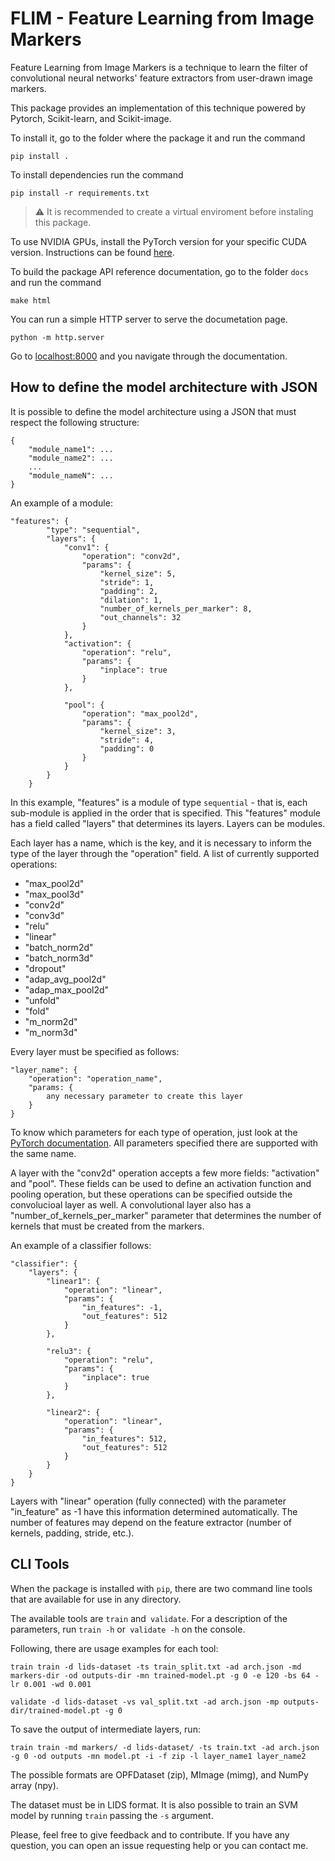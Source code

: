 # FLIM - Feature Learning from Image Markers

Feature Learning from Image Markers is a technique to learn the filter of convolutional neural networks' feature extractors from user-drawn image markers.

This package provides an implementation of this technique powered by Pytorch, Scikit-learn, and Scikit-image.

To install it, go to the folder where the package it and run the command

 ```
 pip install . 
 ```

 To install dependencies run the command

 ```
 pip install -r requirements.txt
 ```

> :warning: It is recommended to create a virtual enviroment before instaling this package.

To use NVIDIA GPUs, install the PyTorch version for your specific CUDA version. Instructions can be found [here](https://pytorch.org/get-started/locally/?source=Google&medium=PaidSearch&utm_campaign=1712411904&utm_adgroup=66400476185&utm_keyword=install%20pytorch&utm_offering=AI&utm_Product=PYTorch&gclid=CjwKCAjwh7H7BRBBEiwAPXjaduQvhmeLJWAM3I-IXfEKzXHKkvyD7goKEVfInMqa845hvyoOY6AcoBoCyHMQAvD_BwE).

To build the package API reference documentation, go to the folder `docs` and run the command

```
make html
```

You can run a simple HTTP server to serve the documetation page.

```
python -m http.server
```

Go to [localhost:8000](localhost:8000) and you navigate through the documentation.

## How to define the model architecture with JSON

It is possible to define the model architecture using a JSON that must respect the following structure:

```
{
    "module_name1": ...
    "module_name2": ...
    ...
    "module_nameN": ...
}
```

An example of a module:

```
"features": {
        "type": "sequential",
        "layers": {
            "conv1": {
                "operation": "conv2d",
                "params": {
                    "kernel_size": 5,
                    "stride": 1,
                    "padding": 2,
                    "dilation": 1,
                    "number_of_kernels_per_marker": 8,
                    "out_channels": 32
                }
            },
            "activation": {
                "operation": "relu",
                "params": {
                    "inplace": true
                }
            },

            "pool": {
                "operation": "max_pool2d",
                "params": {
                    "kernel_size": 3,
                    "stride": 4,
                    "padding": 0
                }
            }
        }
    }
```

In this example, "features" is a module of type `sequential` - that is, each sub-module is applied in the order that is specified. This "features" module has a field called "layers" that determines its layers. Layers can be modules.

Each layer has a name, which is the key, and it is necessary to inform the type of the layer through the "operation" field. A list of currently supported operations:

* "max_pool2d"
* "max_pool3d"
* "conv2d"
* "conv3d"
* "relu"
* "linear"
* "batch_norm2d"
* "batch_norm3d"
* "dropout"
* "adap_avg_pool2d"
* "adap_max_pool2d"
* "unfold"
* "fold"
* "m_norm2d"
* "m_norm3d"

Every layer must be specified as follows:

```
"layer_name": {
    "operation": "operation_name",
    "params: {
        any necessary parameter to create this layer
    }
}
``` 
To know which parameters for each type of operation, just look at the [PyTorch documentation](https://pytorch.org/docs/stable/nn.html). All parameters specified there are supported with the same name.

A layer with the "conv2d" operation accepts a few more fields: "activation" and "pool". These fields can be used to define an activation function and pooling operation, but these operations can be specified outside the convolucioal layer as well. A convolutional layer also has a "number_of_kernels_per_marker" parameter that determines the number of kernels that must be created from the markers.

An example of a classifier follows:

```
"classifier": {
    "layers": {
        "linear1": {
            "operation": "linear",
            "params": {
                "in_features": -1,
                "out_features": 512
            }
        },
       
        "relu3": {
            "operation": "relu",
            "params": {
                "inplace": true
            }
        },

        "linear2": {
            "operation": "linear",
            "params": {
                "in_features": 512,
                "out_features": 512
            }
        }
    }
}
```

Layers with "linear" operation (fully connected) with the parameter "in_feature" as -1 have this information determined automatically. The number of features may depend on the feature extractor (number of kernels, padding, stride, etc.).

## CLI Tools

When the package is installed with `pip`, there are two command line tools that are available for use in any directory.

The available tools are `train` and` validate`. For a description of the parameters, run `train -h` or` validate -h` on the console.

Following, there are usage examples for each tool:

```
train train -d lids-dataset -ts train_split.txt -ad arch.json -md markers-dir -od outputs-dir -mn trained-model.pt -g 0 -e 120 -bs 64 -lr 0.001 -wd 0.001
```

```
validate -d lids-dataset -vs val_split.txt -ad arch.json -mp outputs-dir/trained-model.pt -g 0
```

To save the output of intermediate layers, run:

```
train train -md markers/ -d lids-dataset/ -ts train.txt -ad arch.json -g 0 -od outputs -mn model.pt -i -f zip -l layer_name1 layer_name2
```

The possible formats are OPFDataset (zip), MImage (mimg), and NumPy array (npy).

The dataset must be in LIDS format. It is also possible to train an SVM model by running `train` passing the `-s` argument.

Please, feel free to give feedback and to contribute. If you have any question, you can open an issue requesting help or you can contact me.